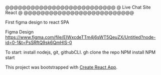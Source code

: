 @@@@@@@@@@@@@@@@@@@@@@@@@@
@  Live Chat Site React  @
@@@@@@@@@@@@@@@@@@@@@@@@@@

First figma design to react SPA

Figma Design https://www.figma.com/file/EIWxcdeTTm4j6sWT5QeuZX/Untitled?node-id=0-1&t=PsSRftQ9sk6QmHlS-0

To start:
install nodejs, git, githubCLI.
gh clone the repo
NPM install
NPM start





This project was bootstrapped with [Create React App](https://github.com/facebook/create-react-app).

